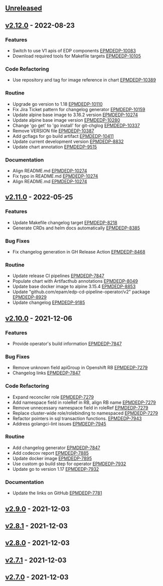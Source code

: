 <a name="unreleased"></a>
## [Unreleased]


<a name="v2.12.0"></a>
## [v2.12.0] - 2022-08-23
### Features

- Switch to use V1 apis of EDP components [EPMDEDP-10083](https://jiraeu.epam.com/browse/EPMDEDP-10083)
- Download required tools for Makefile targets [EPMDEDP-10105](https://jiraeu.epam.com/browse/EPMDEDP-10105)

### Code Refactoring

- Use repository and tag for image reference in chart [EPMDEDP-10389](https://jiraeu.epam.com/browse/EPMDEDP-10389)

### Routine

- Upgrade go version to 1.18 [EPMDEDP-10110](https://jiraeu.epam.com/browse/EPMDEDP-10110)
- Fix Jira Ticket pattern for changelog generator [EPMDEDP-10159](https://jiraeu.epam.com/browse/EPMDEDP-10159)
- Update alpine base image to 3.16.2 version [EPMDEDP-10274](https://jiraeu.epam.com/browse/EPMDEDP-10274)
- Update alpine base image version [EPMDEDP-10280](https://jiraeu.epam.com/browse/EPMDEDP-10280)
- Change 'go get' to 'go install' for git-chglog [EPMDEDP-10337](https://jiraeu.epam.com/browse/EPMDEDP-10337)
- Remove VERSION file [EPMDEDP-10387](https://jiraeu.epam.com/browse/EPMDEDP-10387)
- Add gcflags for go build artifact [EPMDEDP-10411](https://jiraeu.epam.com/browse/EPMDEDP-10411)
- Update current development version [EPMDEDP-8832](https://jiraeu.epam.com/browse/EPMDEDP-8832)
- Update chart annotation [EPMDEDP-9515](https://jiraeu.epam.com/browse/EPMDEDP-9515)

### Documentation

- Align README.md [EPMDEDP-10274](https://jiraeu.epam.com/browse/EPMDEDP-10274)
- Fix typo in README.md [EPMDEDP-10274](https://jiraeu.epam.com/browse/EPMDEDP-10274)
- Align README.md [EPMDEDP-10274](https://jiraeu.epam.com/browse/EPMDEDP-10274)


<a name="v2.11.0"></a>
## [v2.11.0] - 2022-05-25
### Features

- Update Makefile changelog target [EPMDEDP-8218](https://jiraeu.epam.com/browse/EPMDEDP-8218)
- Generate CRDs and helm docs automatically [EPMDEDP-8385](https://jiraeu.epam.com/browse/EPMDEDP-8385)

### Bug Fixes

- Fix changelog generation in GH Release Action [EPMDEDP-8468](https://jiraeu.epam.com/browse/EPMDEDP-8468)

### Routine

- Update release CI pipelines [EPMDEDP-7847](https://jiraeu.epam.com/browse/EPMDEDP-7847)
- Populate chart with Artifacthub annotations [EPMDEDP-8049](https://jiraeu.epam.com/browse/EPMDEDP-8049)
- Update base docker image to alpine 3.15.4 [EPMDEDP-8853](https://jiraeu.epam.com/browse/EPMDEDP-8853)
- Update "github.com/epam/edp-cd-pipeline-operator/v2" package [EPMDEDP-8929](https://jiraeu.epam.com/browse/EPMDEDP-8929)
- Update changelog [EPMDEDP-9185](https://jiraeu.epam.com/browse/EPMDEDP-9185)


<a name="v2.10.0"></a>
## [v2.10.0] - 2021-12-06
### Features

- Provide operator's build information [EPMDEDP-7847](https://jiraeu.epam.com/browse/EPMDEDP-7847)

### Bug Fixes

- Remove unknown field apiGroup in Openshift RB [EPMDEDP-7279](https://jiraeu.epam.com/browse/EPMDEDP-7279)
- Changelog links [EPMDEDP-7847](https://jiraeu.epam.com/browse/EPMDEDP-7847)

### Code Refactoring

- Expand reconciler role [EPMDEDP-7279](https://jiraeu.epam.com/browse/EPMDEDP-7279)
- Add namespace field in roleRef in RB, align RB name [EPMDEDP-7279](https://jiraeu.epam.com/browse/EPMDEDP-7279)
- Remove unnecessary namespace field in roleRef [EPMDEDP-7279](https://jiraeu.epam.com/browse/EPMDEDP-7279)
- Replace cluster-wide role/rolebinding to namespaced [EPMDEDP-7279](https://jiraeu.epam.com/browse/EPMDEDP-7279)
- Refactor pointers in sql transaction functions. [EPMDEDP-7943](https://jiraeu.epam.com/browse/EPMDEDP-7943)
- Address golangci-lint issues [EPMDEDP-7945](https://jiraeu.epam.com/browse/EPMDEDP-7945)

### Routine

- Add changelog generator [EPMDEDP-7847](https://jiraeu.epam.com/browse/EPMDEDP-7847)
- Add codecov report [EPMDEDP-7885](https://jiraeu.epam.com/browse/EPMDEDP-7885)
- Update docker image [EPMDEDP-7895](https://jiraeu.epam.com/browse/EPMDEDP-7895)
- Use custom go build step for operator [EPMDEDP-7932](https://jiraeu.epam.com/browse/EPMDEDP-7932)
- Update go to version 1.17 [EPMDEDP-7932](https://jiraeu.epam.com/browse/EPMDEDP-7932)

### Documentation

- Update the links on GitHub [EPMDEDP-7781](https://jiraeu.epam.com/browse/EPMDEDP-7781)


<a name="v2.9.0"></a>
## [v2.9.0] - 2021-12-03

<a name="v2.8.1"></a>
## [v2.8.1] - 2021-12-03

<a name="v2.8.0"></a>
## [v2.8.0] - 2021-12-03

<a name="v2.7.1"></a>
## [v2.7.1] - 2021-12-03

<a name="v2.7.0"></a>
## [v2.7.0] - 2021-12-03

[Unreleased]: https://github.com/epam/edp-reconciler/compare/v2.12.0...HEAD
[v2.12.0]: https://github.com/epam/edp-reconciler/compare/v2.11.0...v2.12.0
[v2.11.0]: https://github.com/epam/edp-reconciler/compare/v2.10.0...v2.11.0
[v2.10.0]: https://github.com/epam/edp-reconciler/compare/v2.9.0...v2.10.0
[v2.9.0]: https://github.com/epam/edp-reconciler/compare/v2.8.1...v2.9.0
[v2.8.1]: https://github.com/epam/edp-reconciler/compare/v2.8.0...v2.8.1
[v2.8.0]: https://github.com/epam/edp-reconciler/compare/v2.7.1...v2.8.0
[v2.7.1]: https://github.com/epam/edp-reconciler/compare/v2.7.0...v2.7.1
[v2.7.0]: https://github.com/epam/edp-reconciler/compare/v2.3.0-112...v2.7.0

